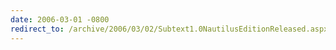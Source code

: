 ```yaml
---
date: 2006-03-01 -0800
redirect_to: /archive/2006/03/02/Subtext1.0NautilusEditionReleased.aspx/
---
```

